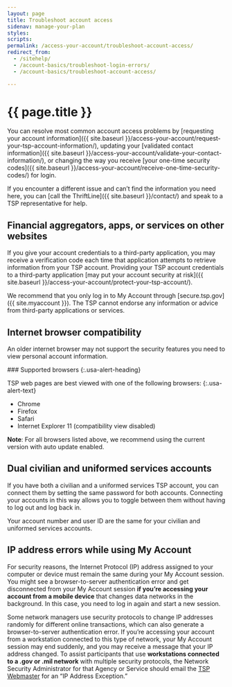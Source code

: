 ```yaml
---
layout: page
title: Troubleshoot account access
sidenav: manage-your-plan
styles:
scripts:
permalink: /access-your-account/troubleshoot-account-access/
redirect_from:
  - /sitehelp/
  - /account-basics/troubleshoot-login-errors/
  - /account-basics/troubleshoot-account-access/

---
```


# {{ page.title }}

You can resolve most common account access problems by [requesting your account information]({{ site.baseurl }}/access-your-account/request-your-tsp-account-information/), updating your [validated contact information]({{ site.baseurl }}/access-your-account/validate-your-contact-information/), or changing the way you receive [your one-time security codes]({{ site.baseurl }}/access-your-account/receive-one-time-security-codes/) for login.

If you encounter a different issue and can’t find the information you need here, you can [call the ThriftLine]({{ site.baseurl }}/contact/) and speak to a TSP representative for help.

## Financial aggregators, apps, or services on other websites
If you give your account credentials to a third-party application, you may receive a verification code each time that application attempts to retrieve information from your TSP account. Providing your TSP account credentials to a third-party application [may put your account security at risk]({{ site.baseurl }}/access-your-account/protect-your-tsp-account/).

We recommend that you only log in to My Account through [secure.tsp.gov]({{ site.myaccount }}). The TSP cannot endorse any information or advice from third-party applications or services.

## Internet browser compatibility
An older internet browser may not support the security features you need to view personal account information.

<div class="usa-alert  usa-alert-info usa-alert-paragraph">
<div class="usa-alert-body" markdown="1">
### Supported browsers
{:.usa-alert-heading}

TSP web pages are best viewed with one of the following browsers:
{:.usa-alert-text}

- Chrome
- Firefox
- Safari
- Internet Explorer 11 (compatibility view disabled)

**Note**: For all browsers listed above, we recommend using the current version with auto update enabled.
</div>
</div>

## Dual civilian and uniformed services accounts
If you have both a civilian and a uniformed services TSP account, you can connect them by setting the same password for both accounts. Connecting your accounts in this way allows you to toggle between them without having to log out and log back in.

Your account number and user ID are the same for your civilian and uniformed services accounts.

## IP address errors while using My Account
For security reasons, the Internet Protocol (IP) address assigned to your computer or device must remain the same during your My Account session. You might see a browser-to-server authentication error and get disconnected from your My Account session **if you’re accessing your account from a mobile device** that changes data networks in the background. In this case, you need to log in again and start a new session.

Some network managers use security protocols to change IP addresses randomly for different online transactions, which can also generate a browser-to-server authentication error. If you’re accessing your account from a workstation connected to this type of network, your My Account session may end suddenly, and you may receive a message that your IP address changed. To assist participants that use **workstations connected to a .gov or .mil network** with multiple security protocols, the Network Security Administrator for that Agency or Service should email the [TSP Webmaster](mailto:webmaster@tsp.gov?subject=TSP.gov%20IP%20Exception%20Request) for an &#8220;IP Address Exception.&#8221;
